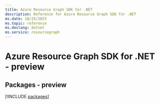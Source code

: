 ```yaml
---
title: Azure Resource Graph SDK for .NET
description: Reference for Azure Resource Graph SDK for .NET
ms.date: 10/25/2023
ms.topic: reference
ms.devlang: dotnet
ms.service: resourcegraph
---
```

# Azure Resource Graph SDK for .NET - preview
## Packages - preview
[!INCLUDE [packages](resource-graph-index.md)]